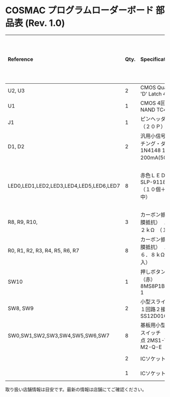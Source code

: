# COSMAC プログラムローダーボード 部品表 (Rev. 1.0)

|Reference|Qty.|Specification|秋月|若松|オレンジピコ|備考|
|:----|:----|:----|:----|:----|:----|:----|
|U2, U3|2|CMOS Quad Clocked 'D' Latch 4042N| |〇|〇| |
|U1|1|CMOS 4回路2入力NAND TC4011BP|I-13729| |〇| |
|J1|1|ピンヘッダ　２×１０　（２０Ｐ）|C-00078| |〇| |
|D1, D2|2| 汎用小信号高速スイッチング・ダイオード 1N4148 100V 200mA(50本入)|I-00941| |〇| |
|LED0,LED1,LED2,LED3,LED4,LED5,LED6,LED7|8| 赤色ＬＥＤ　３ｍｍ　SLP-9118C-51H　（１０個＋１０個増量中）|I-02082| |〇|高輝度だとまぶしいかも。|
|R8, R9, R10,|3|カーボン抵抗（炭素皮膜抵抗）　１／４Ｗ　２２ｋΩ　（１００本入）|R-25223| | | |
|R0, R1, R2, R3, R4, R5, R6, R7 |8|カーボン抵抗（炭素皮膜抵抗）　１／４Ｗ　６．８ｋΩ　（１００本入） |R-25682| | | |
|SW10|1| 押しボタンスイッチ（赤）8MS8P1B05VS2QES-1|P-04366| | | |
|SW8, SW9|2| 小型スライドスイッチ　１回路２接点 SS12D01G4|P-12723| |〇| |
|SW0,SW1,SW2,SW3,SW4,SW5,SW6,SW7|8| 基板用小型３Ｐトグルスイッチ　１回路２接点 2MS1-T1-B4-M2-Q-E|P-02399| | | |
| |2|ICソケット16P|P-00007| |〇| |
| |1|ICソケット14P|P-00006| |〇| |

取り扱い店舗情報は目安です。最新の情報は店舗にてご確認ください。
